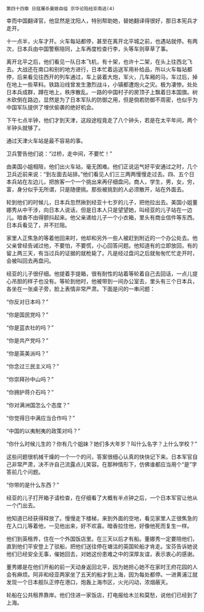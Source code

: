     第四十四章 日寇屠杀曼娘自缢 京华论陷经亚南逃(4) 

   幸而中国翻译官，他显然是沈阳人，特别帮助她，替她翻译得很好，那日本宪兵才走开。

   十一点半，火车才开。火车每站都停，甚至在离开北平城之前，也遇站就停。有两次，日本兵由中国警察陪同，上车再度检查行李，头等车则草草了事。

   离开北平之后，他们看见一队日本飞机，有十架，也许十二架，在头上往西北飞去。大战还在南口和别的地方进行，日本忙着运送军用补给品，所以火车每站都停，后来看见往西开的列车通过，车上装着大炮，军火，几车厢的马，车过后，掉在地上一些草料。铁路沿线曾发生激烈战斗，小镇都遭炮火之灾。极为凄惨。处处日本兵成群，蹲在地上，秩序散乱。一路的中国村子的房顶子上飘着日本国旗。树木砍倒在路边，显然是为了日本军队的防御之用，但是倘若防御不周密，也似乎为中国军队提供了埋伏偷袭的绝好机会。

   下午七点半钟，他们才到天津，这段途程竟走了八个钟头，若是在太平年间，两个半钟头就够了。

   通过天津火车站是最不容易的事。

   卫兵警告他们说：“过桥，走中间，不要忙！”

   由美国小姐相陪，他们出火车站，毫无困难。他们正说运气好平安通过之时，几个卫兵近前来说：“到左面去站排。”他们看见人们三三两两慢慢走过去。四、五个日本兵站在左边儿，把旅客一个一个挑出来再仔细盘问。商人，学生，男，女，穷，富，身分似乎无所谓，只是随便挑。那些被挑到的人必须散开，站在外面去。

   轮到他们的时候儿，日本兵忽然揪到经亚十七岁的儿子，把他拉出去。美国小姐董娜秀从中干涉，向日本人说话，但是日本人只是望望她，叫经亚的儿子站在一边儿。暗香不由得颤抖起来。他父亲递给儿子一个小衣箱，里头有商业信件等东西。日本兵看见了，并不拦阻。

   家里人正焦急的等着他回来时，他却和另外一些人被赶到附近的一个办公处去。他父亲曾经告诫过他，不要怕，不要慌，小心回答问题。他知道有的立即放回，有的留上两三天，有当过兵的证据的就枪毙了。凡是经过盘问之后就匆匆忙忙走开时，会被叫回去再盘问。

   经亚的儿子很仔细。他提着手提箱，很有耐性的站着等轮着自己去回话，一点儿提心吊胆的样子也没有。等轮到他时，他被带到一间办公室去，里头有三个日本兵，各坐在一张桌子旁，脸上表情非常严肃。下面是问的一串问题：

   “你反对日本吗？”

   “你是国民党吗？”

   “你是蓝衣社的吗？”

   “你是共产党吗？”

   “你是英美派吗？”

   “你念过三民主义吗？”

   “你崇拜孙中山吗？”

   “你拥护蒋介石吗？”

   “你对满洲国怎么个态度？”

   “你觉得日中满应当合作吗？”

   “中国的以夷制夷的政策对吗？”

   “你什么时候儿生的？你有几个姐妹？她们多大年岁？叫什么名字？上什么学校？”

   这些问题很机械干燥的一个一个的问，答案很细心认真的快快记下来。日本军官自己非常严肃，决不许自己流露点儿笑容。在那种情形下，仿佛谁都应当用个“是”字答前几个问题。

   “你带的是什么东西？”

   经亚的儿子打开箱子请检查，在仔细看了大概有半点钟之后，一个日本军官让他从一个门出去。

   他知道已经获得释放了。慢慢走下楼梯，来到外面的空地，看见家里人正很焦急的在入口儿等着他，一见他出来，好不欢喜。暗香拉住他，好像他死而复生一样。

   他们到英租界，住在一个外国饭店里。在三天以后才有船。董娜秀一定要陪他们，直到他们平安登上了驳船，把他们送往停在塘沽的英国轮船才肯走。宝芬告诉她说他们已经安全无事，催她回去，对她这份患难之中的深厚友谊，表示衷心的感谢。

   董秀娜是在他们开船的前一天动身返回北平，因为她担心她不在家时王府花园的人会有麻烦。阿非和经亚两家坐了五天的船才到上海，因为每处都停。一进黄浦江就发现一个日本舰队正停在港口，炮轰上海市区，火光闪动，浓烟蔽天。

   轮船在公共租界靠岸。他们住进一家饭店，打电报给木兰和莫愁，说他们已经到了上海。

